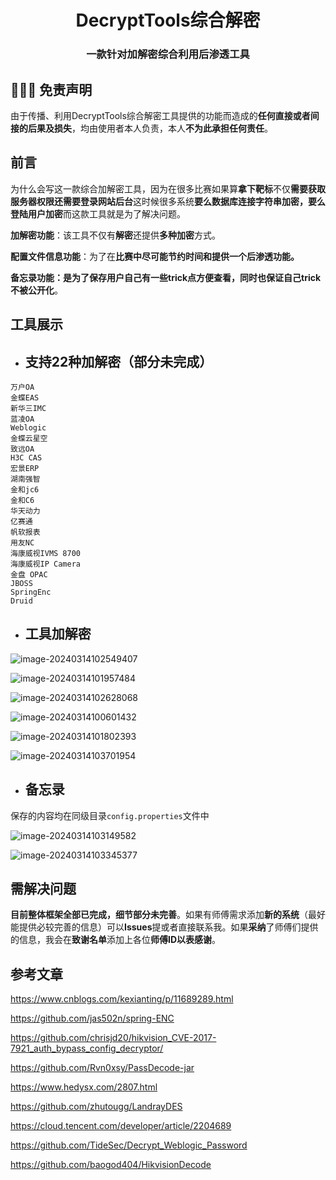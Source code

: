 <h1 align="center" >DecryptTools综合解密</h1>

<h3 align="center" >一款针对加解密综合利用后渗透工具</h3>




##  👮🏻‍♀️ 免责声明

由于传播、利用DecryptTools综合解密工具提供的功能而造成的**任何直接或者间接的后果及损失**，均由使用者本人负责，本人**不为此承担任何责任**。


## **前言**

为什么会写这一款综合加解密工具，因为在很多比赛如果算**拿下靶标**不仅**需要获取服务器权限还需要登录网站后台**这时候很多系统**要么数据库连接字符串加密，要么登陆用户加密**而这款工具就是为了解决问题。

**加解密功能**：该工具不仅有**解密**还提供**多种加密**方式。

**配置文件信息功能**：为了在**比赛中尽可能节约时间和提供一个后渗透功能。**

**备忘录功能：**是为了**保存用户自己有一些trick点方便查看，同时也保证自己trick不被公开化**。

## 工具展示

- ## **支持22种加解密（部分未完成）**

```
万户OA
金蝶EAS
新华三IMC
蓝凌OA
Weblogic
金蝶云星空
致远OA
H3C CAS
宏景ERP
湖南强智
金和jc6
金和C6
华天动力
亿赛通
帆软报表
用友NC
海康威视IVMS 8700
海康威视IP Camera
金盘 OPAC
JBOSS
SpringEnc
Druid
```

- ## **工具加解密**

![image-20240314102549407](README/image-20240314102549407.png)

![image-20240314101957484](README/image-20240314101957484.png)

![image-20240314102628068](README/image-20240314102628068.png)

![image-20240314100601432](README/image-20240314100601432.png)

![image-20240314101802393](README/image-20240314101802393.png)

![image-20240314103701954](README/image-20240314103701954.png)

- ## **备忘录**

保存的内容均在同级目录`config.properties`文件中

![image-20240314103149582](README/image-20240314103149582.png)

![image-20240314103345377](README/image-20240314103345377.png)

## **需解决问题**

**目前整体框架全部已完成，细节部分未完善**。如果有师傅需求添加**新的系统**（最好能提供必较完善的信息）可以**Issues**提或者直接联系我。如果**采纳**了师傅们提供的信息，我会在**致谢名单**添加上各位**师傅ID以表感谢**。

## 参考文章

https://www.cnblogs.com/kexianting/p/11689289.html

https://github.com/jas502n/spring-ENC

https://github.com/chrisjd20/hikvision_CVE-2017-7921_auth_bypass_config_decryptor/

https://github.com/Rvn0xsy/PassDecode-jar

https://www.hedysx.com/2807.html

https://github.com/zhutougg/LandrayDES

https://cloud.tencent.com/developer/article/2204689

https://github.com/TideSec/Decrypt_Weblogic_Password

https://github.com/baogod404/HikvisionDecode
